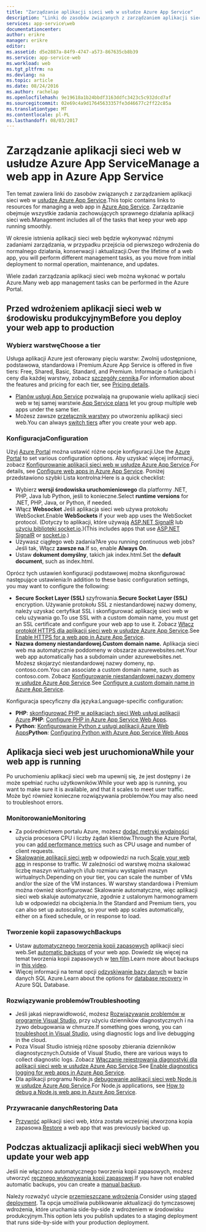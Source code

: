```yaml
---
title: "Zarządzanie aplikacji sieci web w usłudze Azure App Service"
description: "Linki do zasobów związanych z zarządzaniem aplikacji sieci web w usłudze Azure App Service."
services: app-service\web
documentationcenter: 
author: erikre
manager: erikre
editor: 
ms.assetid: d5e2887a-84f9-4747-a573-867635cb8b39
ms.service: app-service-web
ms.workload: web
ms.tgt_pltfrm: na
ms.devlang: na
ms.topic: article
ms.date: 08/24/2016
ms.author: rachelap
ms.openlocfilehash: 9e19618a1b24bbdf3163ddfc3423c5c932dcd7af
ms.sourcegitcommit: 02e69c4a9d17645633357fe3d46677c2ff22c85a
ms.translationtype: MT
ms.contentlocale: pl-PL
ms.lasthandoff: 08/03/2017
---
```

# <a name="manage-a-web-app-in-azure-app-service"></a><span data-ttu-id="9f495-103">Zarządzanie aplikacji sieci web w usłudze Azure App Service</span><span class="sxs-lookup"><span data-stu-id="9f495-103">Manage a web app in Azure App Service</span></span>
<span data-ttu-id="9f495-104">Ten temat zawiera linki do zasobów związanych z zarządzaniem aplikacji sieci web w [usłudze Azure App Service](http://go.microsoft.com/fwlink/?LinkId=529714).</span><span class="sxs-lookup"><span data-stu-id="9f495-104">This topic contains links to resources for managing a web app in [Azure App Service](http://go.microsoft.com/fwlink/?LinkId=529714).</span></span> <span data-ttu-id="9f495-105">Zarządzanie obejmuje wszystkie zadania zachowujących sprawnego działania aplikacji sieci web.</span><span class="sxs-lookup"><span data-stu-id="9f495-105">Management includes all of the tasks that keep your web app running smoothly.</span></span> 

<span data-ttu-id="9f495-106">W okresie istnienia aplikacji sieci web będzie wykonywać różnymi zadaniami zarządzania, w przypadku przejścia od pierwszego wdrożenia do normalnego działania, konserwacji i aktualizacji.</span><span class="sxs-lookup"><span data-stu-id="9f495-106">Over the lifetime of a web app, you will perform different management tasks, as you move from initial deployment to normal operation, maintenance, and updates.</span></span>

<span data-ttu-id="9f495-107">Wiele zadań zarządzania aplikacji sieci web można wykonać w portalu Azure.</span><span class="sxs-lookup"><span data-stu-id="9f495-107">Many web app management tasks can be performed in the Azure Portal.</span></span>

## <a name="before-you-deploy-your-web-app-to-production"></a><span data-ttu-id="9f495-108">Przed wdrożeniem aplikacji sieci web w środowisku produkcyjnym</span><span class="sxs-lookup"><span data-stu-id="9f495-108">Before you deploy your web app to production</span></span>
### <a name="choose-a-tier"></a><span data-ttu-id="9f495-109">Wybierz warstwę</span><span class="sxs-lookup"><span data-stu-id="9f495-109">Choose a tier</span></span>
<span data-ttu-id="9f495-110">Usługa aplikacji Azure jest oferowany pięciu warstw: Zwolnij udostępnione, podstawowa, standardowa i Premium.</span><span class="sxs-lookup"><span data-stu-id="9f495-110">Azure App Service is offered in five tiers: Free, Shared, Basic, Standard, and Premium.</span></span> <span data-ttu-id="9f495-111">Informacje o funkcjach i ceny dla każdej warstwy, zobacz [szczegóły cennika](https://azure.microsoft.com/pricing/details/app-service/).</span><span class="sxs-lookup"><span data-stu-id="9f495-111">For information about the features and pricing for each tier, see [Pricing details](https://azure.microsoft.com/pricing/details/app-service/).</span></span> 

* <span data-ttu-id="9f495-112">[Planów usługi App Service](../app-service/azure-web-sites-web-hosting-plans-in-depth-overview.md) pozwalają na grupowanie wielu aplikacji sieci web w tej samej warstwie.</span><span class="sxs-lookup"><span data-stu-id="9f495-112">[App Service plans](../app-service/azure-web-sites-web-hosting-plans-in-depth-overview.md) let you group multiple web apps under the same tier.</span></span>
* <span data-ttu-id="9f495-113">Możesz zawsze [przełącznik warstwy](web-sites-scale.md) po utworzeniu aplikacji sieci web.</span><span class="sxs-lookup"><span data-stu-id="9f495-113">You can always [switch tiers](web-sites-scale.md) after you create your web app.</span></span>

### <a name="configuration"></a><span data-ttu-id="9f495-114">Konfiguracja</span><span class="sxs-lookup"><span data-stu-id="9f495-114">Configuration</span></span>
<span data-ttu-id="9f495-115">Użyj [Azure Portal](https://portal.azure.com/) można ustawić różne opcje konfiguracji.</span><span class="sxs-lookup"><span data-stu-id="9f495-115">Use the [Azure Portal](https://portal.azure.com/) to set various configuration options.</span></span> <span data-ttu-id="9f495-116">Aby uzyskać więcej informacji, zobacz [Konfigurowanie aplikacji sieci web w usłudze Azure App Service](web-sites-configure.md).</span><span class="sxs-lookup"><span data-stu-id="9f495-116">For details, see [Configure web apps in Azure App Service](web-sites-configure.md).</span></span> <span data-ttu-id="9f495-117">Poniżej przedstawiono szybki Lista kontrolna:</span><span class="sxs-lookup"><span data-stu-id="9f495-117">Here is a quick checklist:</span></span>

* <span data-ttu-id="9f495-118">Wybierz **wersji środowiska uruchomieniowego** dla platformy .NET, PHP, Java lub Python, jeśli to konieczne.</span><span class="sxs-lookup"><span data-stu-id="9f495-118">Select **runtime versions** for .NET, PHP, Java, or Python, if needed.</span></span>
* <span data-ttu-id="9f495-119">Włącz **Websocket** Jeśli aplikacja sieci web używa protokołu WebSocket.</span><span class="sxs-lookup"><span data-stu-id="9f495-119">Enable **WebSockets** if your web app uses the WebSocket protocol.</span></span> <span data-ttu-id="9f495-120">(Dotyczy to aplikacji, które używają [ASP.NET SignalR](http://www.asp.net/signalr) lub [użyciu biblioteki socket.io](web-sites-nodejs-chat-app-socketio.md).)</span><span class="sxs-lookup"><span data-stu-id="9f495-120">(This includes apps that use [ASP.NET SignalR](http://www.asp.net/signalr) or [socket.io](web-sites-nodejs-chat-app-socketio.md).)</span></span>
* <span data-ttu-id="9f495-121">Używasz ciągłego web zadania?</span><span class="sxs-lookup"><span data-stu-id="9f495-121">Are you running continuous web jobs?</span></span> <span data-ttu-id="9f495-122">Jeśli tak, Włącz **zawsze na**.</span><span class="sxs-lookup"><span data-stu-id="9f495-122">If so, enable **Always On**.</span></span>
* <span data-ttu-id="9f495-123">Ustaw **dokument domyślny**, takich jak index.html.</span><span class="sxs-lookup"><span data-stu-id="9f495-123">Set the **default document**, such as index.html.</span></span>

<span data-ttu-id="9f495-124">Oprócz tych ustawień konfiguracji podstawowej można skonfigurować następujące ustawienia:</span><span class="sxs-lookup"><span data-stu-id="9f495-124">In addition to these basic configuration settings, you may want to configure the following:</span></span>

* <span data-ttu-id="9f495-125">**Secure Socket Layer (SSL)** szyfrowania.</span><span class="sxs-lookup"><span data-stu-id="9f495-125">**Secure Socket Layer (SSL)** encryption.</span></span> <span data-ttu-id="9f495-126">Używanie protokołu SSL z niestandardowej nazwy domeny, należy uzyskać certyfikat SSL i skonfigurować aplikację sieci web w celu używania go.</span><span class="sxs-lookup"><span data-stu-id="9f495-126">To use SSL with a custom domain name, you must get an SSL certificate and configure your web app to use it.</span></span> <span data-ttu-id="9f495-127">Zobacz [Włącz protokół HTTPS dla aplikacji sieci web w usłudze Azure App Service](app-service-web-tutorial-custom-ssl.md).</span><span class="sxs-lookup"><span data-stu-id="9f495-127">See [Enable HTTPS for a web app in Azure App Service](app-service-web-tutorial-custom-ssl.md).</span></span>
* <span data-ttu-id="9f495-128">**Nazwa domeny niestandardowej.**</span><span class="sxs-lookup"><span data-stu-id="9f495-128">**Custom domain name.**</span></span> <span data-ttu-id="9f495-129">Aplikacja sieci web ma automatycznie poddomeny w obszarze azurewebsites.net.</span><span class="sxs-lookup"><span data-stu-id="9f495-129">Your web app automatically has a subdomain under azurewebsites.net.</span></span> <span data-ttu-id="9f495-130">Możesz skojarzyć niestandardowej nazwy domeny, np. contoso.com.</span><span class="sxs-lookup"><span data-stu-id="9f495-130">You can associate a custom domain name, such as contoso.com.</span></span> <span data-ttu-id="9f495-131">Zobacz [Konfigurowanie niestandardowej nazwy domeny w usłudze Azure App Service](app-service-web-tutorial-custom-domain.md).</span><span class="sxs-lookup"><span data-stu-id="9f495-131">See [Configure a custom domain name in Azure App Service](app-service-web-tutorial-custom-domain.md).</span></span>

<span data-ttu-id="9f495-132">Konfiguracja specyficzny dla języka:</span><span class="sxs-lookup"><span data-stu-id="9f495-132">Language-specific configuration:</span></span>

* <span data-ttu-id="9f495-133">**PHP**: [skonfigurować PHP w aplikacjach sieci Web usługi aplikacji Azure](web-sites-php-configure.md).</span><span class="sxs-lookup"><span data-stu-id="9f495-133">**PHP**: [Configure PHP in Azure App Service Web Apps](web-sites-php-configure.md).</span></span>
* <span data-ttu-id="9f495-134">**Python**: [Konfigurowanie Python z usługi aplikacji Azure Web Apps](web-sites-python-configure.md)</span><span class="sxs-lookup"><span data-stu-id="9f495-134">**Python**: [Configuring Python with Azure App Service Web Apps](web-sites-python-configure.md)</span></span>

## <a name="while-your-web-app-is-running"></a><span data-ttu-id="9f495-135">Aplikacja sieci web jest uruchomiona</span><span class="sxs-lookup"><span data-stu-id="9f495-135">While your web app is running</span></span>
<span data-ttu-id="9f495-136">Po uruchomieniu aplikacji sieci web ma upewnij się, że jest dostępny i że może spełniać ruchu użytkowników.</span><span class="sxs-lookup"><span data-stu-id="9f495-136">While your web app is running, you want to make sure it is available, and that it scales to meet user traffic.</span></span> <span data-ttu-id="9f495-137">Może być również konieczne rozwiązywania problemów.</span><span class="sxs-lookup"><span data-stu-id="9f495-137">You may also need to troubleshoot errors.</span></span>

### <a name="monitoring"></a><span data-ttu-id="9f495-138">Monitorowanie</span><span class="sxs-lookup"><span data-stu-id="9f495-138">Monitoring</span></span>
* <span data-ttu-id="9f495-139">Za pośrednictwem portalu Azure, możesz [dodać metryki wydajności](web-sites-monitor.md) użycia procesora CPU i liczby żądań klientów.</span><span class="sxs-lookup"><span data-stu-id="9f495-139">Through the Azure Portal, you can [add performance metrics](web-sites-monitor.md) such as CPU usage and number of client requests.</span></span>
* <span data-ttu-id="9f495-140">[Skalowanie aplikacji sieci web](web-sites-scale.md) w odpowiedzi na ruch.</span><span class="sxs-lookup"><span data-stu-id="9f495-140">[Scale your web app](web-sites-scale.md) in response to traffic.</span></span> <span data-ttu-id="9f495-141">W zależności od warstwę można skalować liczbę maszyn wirtualnych i/lub rozmiaru wystąpień maszyn wirtualnych.</span><span class="sxs-lookup"><span data-stu-id="9f495-141">Depending on your tier, you can scale the number of VMs and/or the size of the VM instances.</span></span> <span data-ttu-id="9f495-142">W warstwy standardowa i Premium można również skonfigurować Skalowanie automatyczne, więc aplikacji sieci web skaluje automatycznie, zgodnie z ustalonym harmonogramem lub w odpowiedzi na obciążenia.</span><span class="sxs-lookup"><span data-stu-id="9f495-142">In the Standard and Premium tiers, you can also set up autoscaling, so your web app scales automatically, either on a fixed schedule, or in response to load.</span></span>  

### <a name="backups"></a><span data-ttu-id="9f495-143">Tworzenie kopii zapasowych</span><span class="sxs-lookup"><span data-stu-id="9f495-143">Backups</span></span>
* <span data-ttu-id="9f495-144">Ustaw [automatycznego tworzenia kopii zapasowych](web-sites-backup.md) aplikacji sieci web.</span><span class="sxs-lookup"><span data-stu-id="9f495-144">Set [automatic backups](web-sites-backup.md) of your web app.</span></span> <span data-ttu-id="9f495-145">Dowiedz się więcej na temat tworzenia kopii zapasowych w [ten film](https://azure.microsoft.com/documentation/videos/azure-websites-automatic-and-easy-backup/).</span><span class="sxs-lookup"><span data-stu-id="9f495-145">Learn more about backups in [this video](https://azure.microsoft.com/documentation/videos/azure-websites-automatic-and-easy-backup/).</span></span>
* <span data-ttu-id="9f495-146">Więcej informacji na temat opcji [odzyskiwanie bazy danych](../sql-database/sql-database-business-continuity.md) w bazie danych SQL Azure.</span><span class="sxs-lookup"><span data-stu-id="9f495-146">Learn about the options for [database recovery](../sql-database/sql-database-business-continuity.md) in Azure SQL Database.</span></span>

### <a name="troubleshooting"></a><span data-ttu-id="9f495-147">Rozwiązywanie problemów</span><span class="sxs-lookup"><span data-stu-id="9f495-147">Troubleshooting</span></span>
* <span data-ttu-id="9f495-148">Jeśli jakaś nieprawidłowość, możesz [Rozwiązywanie problemów w programie Visual Studio](web-sites-dotnet-troubleshoot-visual-studio.md#remotedebug), przy użyciu dzienników diagnostycznych i na żywo debugowania w chmurze.</span><span class="sxs-lookup"><span data-stu-id="9f495-148">If something goes wrong, you can [troubleshoot in Visual Studio](web-sites-dotnet-troubleshoot-visual-studio.md#remotedebug), using diagnostic logs and live debugging in the cloud.</span></span> 
* <span data-ttu-id="9f495-149">Poza Visual Studio istnieją różne sposoby zbierania dzienników diagnostycznych.</span><span class="sxs-lookup"><span data-stu-id="9f495-149">Outside of Visual Studio, there are various ways to collect diagnostic logs.</span></span> <span data-ttu-id="9f495-150">Zobacz [Włączanie rejestrowania diagnostyki dla aplikacji sieci web w usłudze Azure App Service](web-sites-enable-diagnostic-log.md).</span><span class="sxs-lookup"><span data-stu-id="9f495-150">See [Enable diagnostics logging for web apps in Azure App Service](web-sites-enable-diagnostic-log.md).</span></span>
* <span data-ttu-id="9f495-151">Dla aplikacji programu Node.js [debugowanie aplikacji sieci web Node.js w usłudze Azure App Service](web-sites-nodejs-debug.md).</span><span class="sxs-lookup"><span data-stu-id="9f495-151">For Node.js applications, see [How to debug a Node.js web app in Azure App Service](web-sites-nodejs-debug.md).</span></span>

### <a name="restoring-data"></a><span data-ttu-id="9f495-152">Przywracanie danych</span><span class="sxs-lookup"><span data-stu-id="9f495-152">Restoring Data</span></span>
* <span data-ttu-id="9f495-153">[Przywróć](web-sites-restore.md) aplikacji sieci web, która została wcześniej utworzona kopia zapasowa.</span><span class="sxs-lookup"><span data-stu-id="9f495-153">[Restore](web-sites-restore.md) a web app that was previously backed up.</span></span>

## <a name="when-you-update-your-web-app"></a><span data-ttu-id="9f495-154">Podczas aktualizacji aplikacji sieci web</span><span class="sxs-lookup"><span data-stu-id="9f495-154">When you update your web app</span></span>
<span data-ttu-id="9f495-155">Jeśli nie włączono automatycznego tworzenia kopii zapasowych, możesz utworzyć [ręcznego wykonywania kopii zapasowej](web-sites-backup.md).</span><span class="sxs-lookup"><span data-stu-id="9f495-155">If you have not enabled automatic backups, you can create a [manual backup](web-sites-backup.md).</span></span>

<span data-ttu-id="9f495-156">Należy rozważyć użycie [przemieszczane wdrożenia](web-sites-staged-publishing.md).</span><span class="sxs-lookup"><span data-stu-id="9f495-156">Consider using [staged deployment](web-sites-staged-publishing.md).</span></span> <span data-ttu-id="9f495-157">Ta opcja umożliwia publikowanie aktualizacji do tymczasowej wdrożenia, które uruchamia side-by-side z wdrożeniem w środowisku produkcyjnym.</span><span class="sxs-lookup"><span data-stu-id="9f495-157">This option lets you publish updates to a staging deployment that runs side-by-side with your production deployment.</span></span> 


<!-- Anchors. -->

[Before you deploy your site to production]: #before-you-deploy-your-site-to-production
[While your website is running]: #while-your-website-is-running
[When you update your website]: #when-you-update-your-website


